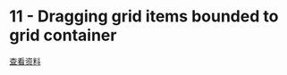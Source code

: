 # 11 - Dragging grid items bounded to grid container

[查看资料](https://github.com/jbaysolutions/vue-grid-layout/blob/master/website/docs/.vuepress/components/Example11Bounded.vue)

<ClientOnly>
<Example11Bounded></Example11Bounded>
</ClientOnly>

